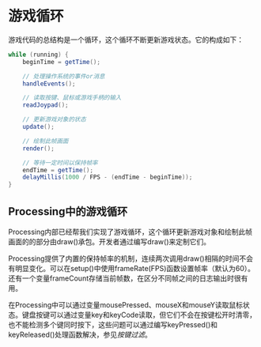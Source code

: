 # 游戏循环

游戏代码的总结构是一个循环，这个循环不断更新游戏状态。它的构成如下：

```java
while (running) {
	beginTime = getTime();

	// 处理操作系统的事件or消息
	handleEvents();

    // 读取按键、鼠标或游戏手柄的输入
    readJoypad();

    // 更新游戏对象的状态
    update();

    // 绘制此帧画面
	render();

    // 等待一定时间以保持帧率
    endTime = getTime();
    delayMillis(1000 / FPS - (endTime - beginTime));
}
```

## Processing中的游戏循环

Processing内部已经帮我们实现了游戏循环，这个循环更新游戏对象和绘制此帧画面的的部分由draw()承包。开发者通过编写draw()来定制它们。

Processing提供了内置的保持帧率的机制，连续两次调用draw()相隔的时间不会有明显变化。可以在setup()中使用frameRate(FPS)函数设置帧率（默认为60）。还有一个变量frameCount存储当前帧数，在区分不同帧之间的日志输出时很有用。

在Processing中可以通过变量mousePressed、mouseX和mouseY读取鼠标状态。键盘按键可以通过变量key和keyCode读取，但它们不会在按键松开时清零，也不能检测多个键同时按下，这些问题可以通过编写keyPressed()和keyReleased()处理函数解决，参见*按键过滤*。
